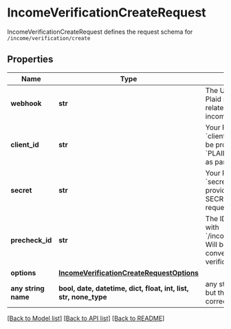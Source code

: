 # IncomeVerificationCreateRequest

IncomeVerificationCreateRequest defines the request schema for `/income/verification/create`

## Properties
Name | Type | Description | Notes
------------ | ------------- | ------------- | -------------
**webhook** | **str** | The URL endpoint to which Plaid should send webhooks related to the progress of the income verification process. | 
**client_id** | **str** | Your Plaid API &#x60;client_id&#x60;. The &#x60;client_id&#x60; is required and may be provided either in the &#x60;PLAID-CLIENT-ID&#x60; header or as part of a request body. | [optional] 
**secret** | **str** | Your Plaid API &#x60;secret&#x60;. The &#x60;secret&#x60; is required and may be provided either in the &#x60;PLAID-SECRET&#x60; header or as part of a request body. | [optional] 
**precheck_id** | **str** | The ID of a precheck created with &#x60;/income/verification/precheck&#x60;. Will be used to improve conversion of the income verification flow. | [optional] 
**options** | [**IncomeVerificationCreateRequestOptions**](IncomeVerificationCreateRequestOptions.md) |  | [optional] 
**any string name** | **bool, date, datetime, dict, float, int, list, str, none_type** | any string name can be used but the value must be the correct type | [optional]

[[Back to Model list]](../README.md#documentation-for-models) [[Back to API list]](../README.md#documentation-for-api-endpoints) [[Back to README]](../README.md)


